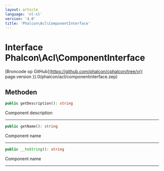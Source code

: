 ```yaml
---
layout: article
language: 'nl-nl'
version: '4.0'
title: 'Phalcon\Acl\ComponentInterface'
---
```

# Interface **Phalcon\Acl\ComponentInterface**

[Broncode op GitHub](https://github.com/phalcon/cphalcon/tree/v{{ page.version }}.0/phalcon/acl/componentinterface.zep)

## Methoden

```php
public getDescription(): string
```

Component description

* * *

```php
public getName(): string
```

Component name

* * *

```php
public __toString(): string
```

Component name

* * *